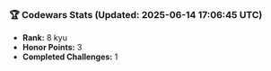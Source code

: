 ### 🏆 Codewars Stats (Updated: 2025-06-14 17:06:45 UTC)

- **Rank:** 8 kyu
- **Honor Points:** 3
- **Completed Challenges:** 1
